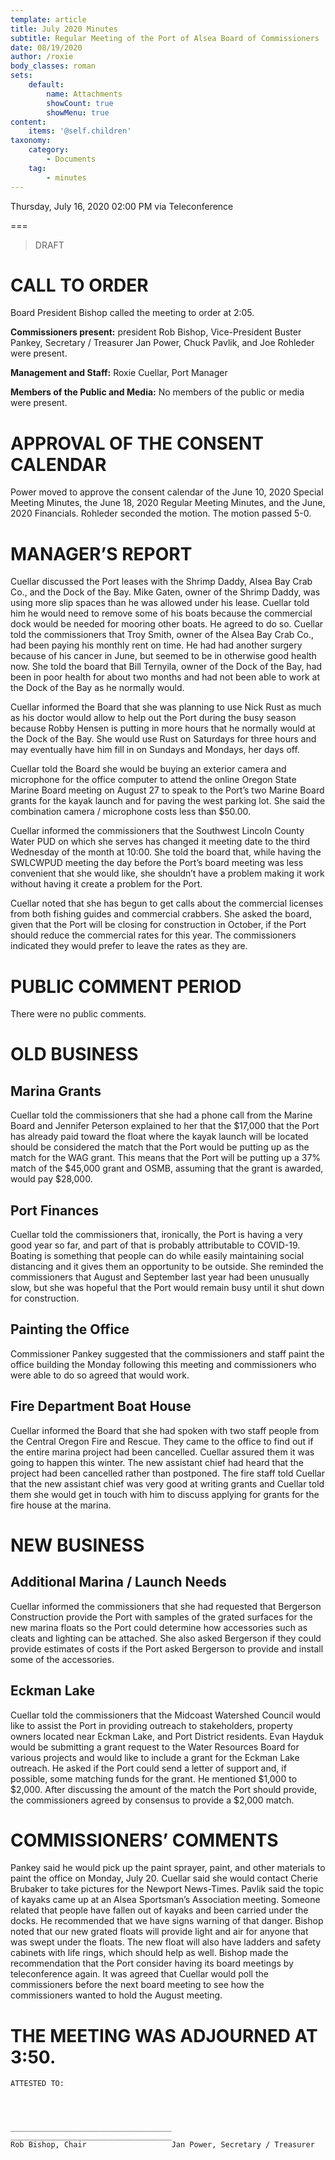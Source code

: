 ```yaml
---
template: article
title: July 2020 Minutes
subtitle: Regular Meeting of the Port of Alsea Board of Commissioners
date: 08/19/2020
author: /roxie
body_classes: roman
sets:
    default:
        name: Attachments
        showCount: true
        showMenu: true
content:
    items: '@self.children'
taxonomy:
    category:
        - Documents
    tag:
        - minutes
---
```


Thursday, July 16, 2020 02:00 PM via Teleconference

===

> DRAFT

# CALL TO ORDER

Board President Bishop called the meeting to order at 2:05.

**Commissioners present:**  president Rob Bishop, Vice-President Buster Pankey, Secretary / Treasurer Jan Power, Chuck Pavlik, and Joe Rohleder were present.

**Management and Staff:**  Roxie Cuellar, Port Manager

**Members of the Public and Media:**  No members of the public or media were present.

# APPROVAL OF THE CONSENT CALENDAR

Power moved to approve the consent calendar of the June 10, 2020 Special Meeting Minutes, the June 18, 2020 Regular Meeting Minutes, and the June, 2020 Financials.  Rohleder seconded the motion.  The motion passed 5-0.

# MANAGER’S REPORT

Cuellar discussed the Port leases with the Shrimp Daddy, Alsea Bay Crab Co., and the Dock of the Bay.  Mike Gaten, owner of the Shrimp Daddy, was using more slip spaces than he was allowed under his lease.  Cuellar told him he would need to remove some of his boats because the commercial dock would be needed for mooring other boats.  He agreed to do so.  Cuellar told the commissioners that Troy Smith, owner of the Alsea Bay Crab Co., had been paying his monthly rent on time.  He had had another surgery because of his cancer in June, but seemed to be in otherwise good health now.  She told the board that Bill Ternyila, owner of the Dock of the Bay, had been in poor health for about two months and had not been able to work at the Dock of the Bay as he normally would.

Cuellar informed the Board that she was planning to use Nick Rust as much as his doctor would allow to help out the Port during the busy season because Robby Hensen is putting in more hours that he normally would at the Dock of the Bay.  She would use Rust on Saturdays for three hours and may eventually have him fill in on Sundays and Mondays, her days off.

Cuellar told the Board she would be buying an exterior camera and microphone for the office computer to attend the online Oregon State Marine Board meeting on August 27 to speak to the Port’s two Marine Board grants for the kayak launch and for paving the west parking lot.  She said the combination camera / microphone costs less than $50.00.

Cuellar informed the commissioners that the Southwest Lincoln County Water PUD on which she serves has changed it meeting date to the third Wednesday of the month at 10:00.  She told the board that, while having the SWLCWPUD meeting the day before the Port’s board meeting was less convenient that she would like, she shouldn’t have a problem making it work without having it create a problem for the Port.

Cuellar noted that she has begun to get calls about the commercial licenses from both fishing guides and commercial crabbers.  She asked the board, given that the Port will be closing for construction in October, if the Port should reduce the commercial rates for this year.  The commissioners indicated they would prefer to leave the rates as they are.

# PUBLIC COMMENT PERIOD

There were no public comments.

# OLD BUSINESS

## Marina Grants

Cuellar told the commissioners that she had a phone call from the Marine Board and Jennifer Peterson explained to her that the $17,000 that the Port has already paid toward the float where the kayak launch will be located should be considered the match that the Port would be putting up as the match for the WAG grant.  This means that the Port will be putting up a 37% match of the $45,000 grant and OSMB, assuming that the grant is awarded, would pay $28,000.

## Port Finances

Cuellar told the commissioners that, ironically, the Port is having a very good year so far, and part of that is probably attributable to COVID-19.  Boating is something that people can do while easily maintaining social distancing and it gives them an opportunity to be outside.  She reminded the commissioners that August and September last year had been unusually slow, but she was hopeful that the Port would remain busy until it shut down for construction.

## Painting the Office

Commissioner Pankey suggested that the commissioners and staff paint the office building the Monday following this meeting and commissioners who were able to do so agreed that would work.

## Fire Department Boat House

Cuellar informed the Board that she had spoken with two staff people from the Central Oregon Fire and Rescue.  They came to the office to find out if the entire marina project had been cancelled.  Cuellar assured them it was going to happen this winter.  The new assistant chief had heard that the project had been cancelled rather than postponed.  The fire staff told Cuellar that the new assistant chief was very good at writing grants and Cuellar told them she would get in touch with him to discuss applying for grants for the fire house at the marina.

# NEW BUSINESS

## Additional Marina / Launch Needs

Cuellar informed the commissioners that she had requested that Bergerson Construction provide the Port with samples of the grated surfaces for the new marina floats so the Port could determine how accessories such as cleats and lighting can be attached.  She also asked Bergerson if they could provide estimates of costs if the Port asked Bergerson to provide and install some of the accessories.

## Eckman Lake

Cuellar told the commissioners that the Midcoast Watershed Council would like to assist the Port in providing outreach to stakeholders, property owners located near Eckman Lake, and Port District residents.  Evan Hayduk would be submitting a grant request to the Water Resources Board for various projects and would like to include a grant for the Eckman Lake outreach.  He asked if the Port could send a letter of support and, if possible, some matching funds for the grant.  He mentioned $1,000 to $2,000.  After discussing the amount of the match the Port should provide, the commissioners agreed by consensus to provide a $2,000 match.

# COMMISSIONERS’ COMMENTS

Pankey said he would pick up the paint sprayer, paint, and other materials to paint the office on Monday, July 20.  Cuellar said she would contact Cherie Brubaker to take pictures for the Newport News-Times.  Pavlik said the topic of kayaks came up at an Alsea Sportsman’s Association meeting.  Someone related that people have fallen out of kayaks and been carried under the docks.  He recommended that we have signs warning of that danger.  Bishop noted that our new grated floats will provide light and air for anyone that was swept under the floats.  The new float will also have ladders and safety cabinets with life rings, which should help as well.  Bishop made the recommendation that the Port consider having its board meetings by teleconference again.  It was agreed that Cuellar would poll the commissioners before the next board meeting to see how the commissioners wanted to hold the August meeting.


# THE MEETING WAS ADJOURNED AT 3:50.


    ATTESTED TO:




    ____________________________________	____________________________________
    Rob Bishop, Chair					Jan Power, Secretary / Treasurer


